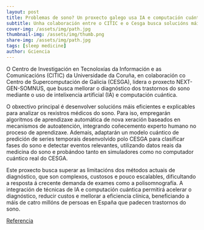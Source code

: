 ```yaml
---
layout: post
title: Problemas de sono? Un proxecto galego usa IA e computación cuántica para a súa diagnose
subtitle: Unha colaboración entre o CITIC e o Cesga busca solucións máis eficientes para estudar os trastornos relacionados co durmir
cover-img: /assets/img/path.jpg
thumbnail-img: /assets/img/thumb.png
share-img: /assets/img/path.jpg
tags: [sleep medicine]
author: Gciencia
---
```


O Centro de Investigación en Tecnoloxías da Información e as Comunicacións (CITIC) da Universidade da Coruña, en colaboración co Centro de Supercomputación de Galicia (CESGA), lidera o proxecto NEXT-GEN-SOMNUS, que busca mellorar o diagnóstico dos trastornos do sono mediante o uso de intelixencia artificial (IA) e computación cuántica.​

O obxectivo principal é desenvolver solucións máis eficientes e explicables para analizar os rexistros médicos do sono. Para iso, empregarán algoritmos de aprendizaxe automática de nova xeración baseados en mecanismos de autoatención, integrando coñecemento experto humano no proceso de aprendizaxe. Ademais, adaptarán un modelo cuántico de predición de series temporais desenvolvido polo CESGA para clasificar fases do sono e detectar eventos relevantes, utilizando datos reais da medicina do sono e probándoo tanto en simuladores como no computador cuántico real do CESGA.​

Este proxecto busca superar as limitacións dos métodos actuais de diagnóstico, que son complexos, custosos e pouco escalables, dificultando a resposta á crecente demanda de exames como a polisomnografía. A integración de técnicas de IA e computación cuántica permitirá acelerar o diagnóstico, reducir custos e mellorar a eficiencia clínica, beneficiando a máis de catro millóns de persoas en España que padecen trastornos do sono.​

<a href="https://www.gciencia.com/conece-citic/problemas-de-sono-un-proxecto-galego-usa-ia-e-computacion-cuantica-para-a-sua-diagnose/">Referencia</a>  
